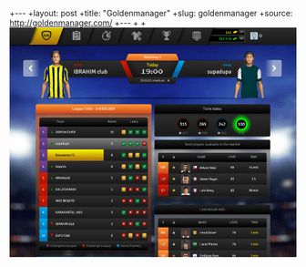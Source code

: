 +---
+layout: post
+title: "Goldenmanager"
+slug: goldenmanager
+source: http://goldenmanager.com/
+---
+
+<img src="screenshots/gm-screenshot.png">